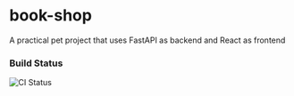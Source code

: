 # book-shop
A practical pet project that uses FastAPI as backend and React as frontend

### Build Status
![CI Status](https://github.com/sieunhantanbao/book-shop/actions/workflows/ci.yml/badge.svg)
